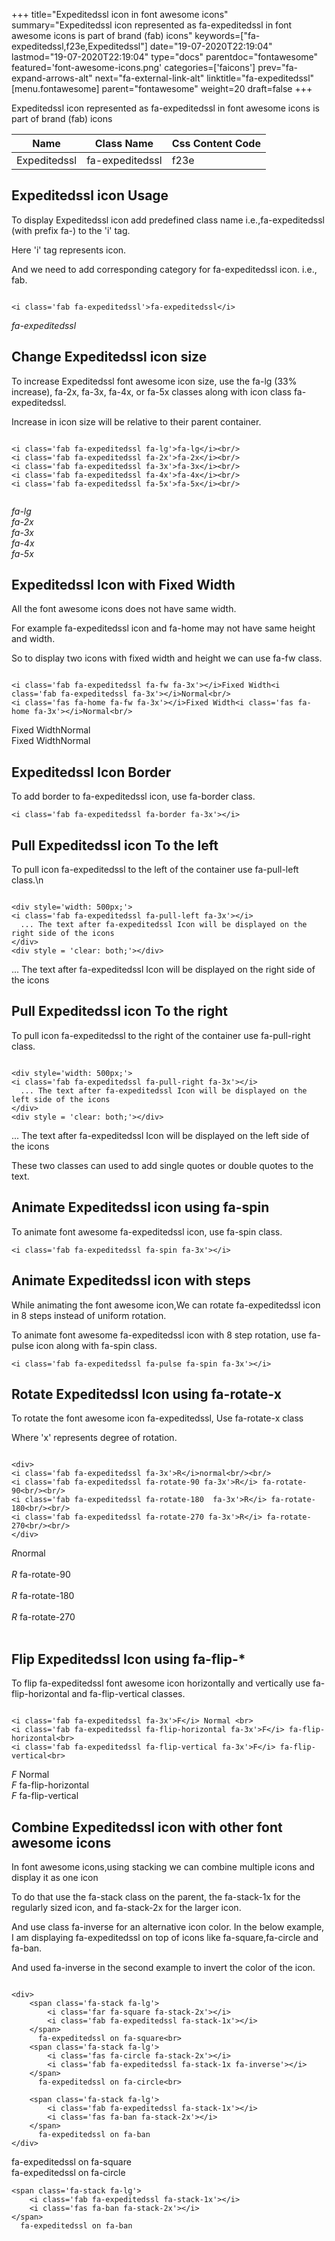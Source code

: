 +++
title="Expeditedssl icon in font awesome icons"
summary="Expeditedssl icon represented as fa-expeditedssl in font awesome icons is part of brand (fab) icons"
keywords=["fa-expeditedssl,f23e,Expeditedssl"]
date="19-07-2020T22:19:04"
lastmod="19-07-2020T22:19:04"
type="docs"
parentdoc="fontawesome"
featured='font-awesome-icons.png'
categories=['faicons']
prev="fa-expand-arrows-alt"
next="fa-external-link-alt"
linktitle="fa-expeditedssl"
[menu.fontawesome]
parent="fontawesome"
weight=20
draft=false
+++


Expeditedssl icon represented as fa-expeditedssl in font awesome icons is part of brand (fab) icons

<div class='table-responsive'><table class='table'><thead><tr><th>Name</th><th>Class Name</th><th>Css Content Code</th></tr></thead><tbody><tr><td>Expeditedssl</td><td>fa-expeditedssl</td><td>f23e</td></tr></tbody></table></div>



## Expeditedssl icon Usage

To display Expeditedssl icon add predefined class name i.e.,fa-expeditedssl (with prefix fa-) to the 'i' tag.

Here 'i' tag represents icon.

And we need to add corresponding category for fa-expeditedssl icon. i.e., fab.


```

<i class='fab fa-expeditedssl'>fa-expeditedssl</i>
```

<i class='fab fa-expeditedssl'>fa-expeditedssl</i>




## Change Expeditedssl icon size
To increase Expeditedssl font awesome icon size, use the fa-lg (33% increase), fa-2x, fa-3x, fa-4x, or fa-5x classes along with icon class fa-expeditedssl.

Increase in icon size will be relative to their parent container. 

```

<i class='fab fa-expeditedssl fa-lg'>fa-lg</i><br/>
<i class='fab fa-expeditedssl fa-2x'>fa-2x</i><br/>
<i class='fab fa-expeditedssl fa-3x'>fa-3x</i><br/>
<i class='fab fa-expeditedssl fa-4x'>fa-4x</i><br/>
<i class='fab fa-expeditedssl fa-5x'>fa-5x</i><br/>
            
```

<i class='fab fa-expeditedssl fa-lg'>fa-lg</i><br/>
<i class='fab fa-expeditedssl fa-2x'>fa-2x</i><br/>
<i class='fab fa-expeditedssl fa-3x'>fa-3x</i><br/>
<i class='fab fa-expeditedssl fa-4x'>fa-4x</i><br/>
<i class='fab fa-expeditedssl fa-5x'>fa-5x</i><br/>
            



## Expeditedssl Icon with Fixed Width 

All the font awesome icons does not have same width.

For example fa-expeditedssl icon and fa-home may not have same height and width.

So to display two icons with fixed width and height we can use fa-fw class.


```

<i class='fab fa-expeditedssl fa-fw fa-3x'></i>Fixed Width<i class='fab fa-expeditedssl fa-3x'></i>Normal<br/>
<i class='fas fa-home fa-fw fa-3x'></i>Fixed Width<i class='fas fa-home fa-3x'></i>Normal<br/>
```

<i class='fab fa-expeditedssl fa-fw fa-3x'></i>Fixed Width<i class='fab fa-expeditedssl fa-3x'></i>Normal<br/>
<i class='fas fa-home fa-fw fa-3x'></i>Fixed Width<i class='fas fa-home fa-3x'></i>Normal<br/>



## Expeditedssl Icon Border 

To add border to fa-expeditedssl icon, use fa-border class.


```
<i class='fab fa-expeditedssl fa-border fa-3x'></i>

```
<i class='fab fa-expeditedssl fa-border fa-3x'></i>





## Pull Expeditedssl icon To the left

To pull icon fa-expeditedssl to the left of the container use fa-pull-left class.\n

```

<div style='width: 500px;'>
<i class='fab fa-expeditedssl fa-pull-left fa-3x'></i>
  ... The text after fa-expeditedssl Icon will be displayed on the right side of the icons
</div>
<div style = 'clear: both;'></div>
```

<div style='width: 500px;'>
<i class='fab fa-expeditedssl fa-pull-left fa-3x'></i>
  ... The text after fa-expeditedssl Icon will be displayed on the right side of the icons
</div>
<div style = 'clear: both;'></div>




## Pull Expeditedssl icon To the right
To pull icon fa-expeditedssl to the right of the container use fa-pull-right class.

```

<div style='width: 500px;'>
<i class='fab fa-expeditedssl fa-pull-right fa-3x'></i>
  ... The text after fa-expeditedssl Icon will be displayed on the left side of the icons
</div>
<div style = 'clear: both;'></div>
```

<div style='width: 500px;'>
<i class='fab fa-expeditedssl fa-pull-right fa-3x'></i>
  ... The text after fa-expeditedssl Icon will be displayed on the left side of the icons
</div>
<div style = 'clear: both;'></div>

These two classes can used to add single quotes or double quotes to the text.


## Animate Expeditedssl icon using fa-spin
To animate font awesome fa-expeditedssl icon, use fa-spin class.

```
<i class='fab fa-expeditedssl fa-spin fa-3x'></i>
```
<i class='fab fa-expeditedssl fa-spin fa-3x'></i>




## Animate Expeditedssl icon with steps
While animating the font awesome icon,We can rotate fa-expeditedssl icon in 8 steps instead of uniform rotation.

To animate font awesome fa-expeditedssl icon with 8 step rotation, use fa-pulse icon along with fa-spin class.


```
<i class='fab fa-expeditedssl fa-pulse fa-spin fa-3x'></i>

```
<i class='fab fa-expeditedssl fa-pulse fa-spin fa-3x'></i>





## Rotate Expeditedssl Icon using fa-rotate-x
To rotate the font awesome icon fa-expeditedssl, Use fa-rotate-x class

Where 'x' represents degree of rotation.


```

<div>
<i class='fab fa-expeditedssl fa-3x'>R</i>normal<br/><br/>
<i class='fab fa-expeditedssl fa-rotate-90 fa-3x'>R</i> fa-rotate-90<br/><br/> 
<i class='fab fa-expeditedssl fa-rotate-180  fa-3x'>R</i> fa-rotate-180<br/><br/> 
<i class='fab fa-expeditedssl fa-rotate-270 fa-3x'>R</i> fa-rotate-270<br/><br/>
</div>
```

<div>
<i class='fab fa-expeditedssl fa-3x'>R</i>normal<br/><br/>
<i class='fab fa-expeditedssl fa-rotate-90 fa-3x'>R</i> fa-rotate-90<br/><br/> 
<i class='fab fa-expeditedssl fa-rotate-180  fa-3x'>R</i> fa-rotate-180<br/><br/> 
<i class='fab fa-expeditedssl fa-rotate-270 fa-3x'>R</i> fa-rotate-270<br/><br/>
</div>




## Flip Expeditedssl Icon using fa-flip-*
To flip fa-expeditedssl font awesome icon horizontally and vertically use fa-flip-horizontal and fa-flip-vertical classes. 

```

<i class='fab fa-expeditedssl fa-3x'>F</i> Normal <br>
<i class='fab fa-expeditedssl fa-flip-horizontal fa-3x'>F</i> fa-flip-horizontal<br>
<i class='fab fa-expeditedssl fa-flip-vertical fa-3x'>F</i> fa-flip-vertical<br>
```

<i class='fab fa-expeditedssl fa-3x'>F</i> Normal <br>
<i class='fab fa-expeditedssl fa-flip-horizontal fa-3x'>F</i> fa-flip-horizontal<br>
<i class='fab fa-expeditedssl fa-flip-vertical fa-3x'>F</i> fa-flip-vertical<br>




## Combine Expeditedssl icon with other font awesome icons
In font awesome icons,using stacking we can combine multiple icons and display it as one icon 

To do that use the fa-stack class on the parent, the fa-stack-1x for the regularly sized icon, and fa-stack-2x for the larger icon.

And use class fa-inverse for an alternative icon color. 
In the below example, I am displaying fa-expeditedssl on top of icons like fa-square,fa-circle and fa-ban.

And used fa-inverse in the second example to invert the color of the icon.

```

<div>
    <span class='fa-stack fa-lg'>
        <i class='far fa-square fa-stack-2x'></i>
        <i class='fab fa-expeditedssl fa-stack-1x'></i>
    </span>
      fa-expeditedssl on fa-square<br>
    <span class='fa-stack fa-lg'>
        <i class='fas fa-circle fa-stack-2x'></i>
        <i class='fab fa-expeditedssl fa-stack-1x fa-inverse'></i>
    </span>
      fa-expeditedssl on fa-circle<br>

    <span class='fa-stack fa-lg'>
        <i class='fab fa-expeditedssl fa-stack-1x'></i>
        <i class='fas fa-ban fa-stack-2x'></i>
    </span>
      fa-expeditedssl on fa-ban
</div>
```

<div>
    <span class='fa-stack fa-lg'>
        <i class='far fa-square fa-stack-2x'></i>
        <i class='fab fa-expeditedssl fa-stack-1x'></i>
    </span>
      fa-expeditedssl on fa-square<br>
    <span class='fa-stack fa-lg'>
        <i class='fas fa-circle fa-stack-2x'></i>
        <i class='fab fa-expeditedssl fa-stack-1x fa-inverse'></i>
    </span>
      fa-expeditedssl on fa-circle<br>

    <span class='fa-stack fa-lg'>
        <i class='fab fa-expeditedssl fa-stack-1x'></i>
        <i class='fas fa-ban fa-stack-2x'></i>
    </span>
      fa-expeditedssl on fa-ban
</div>







